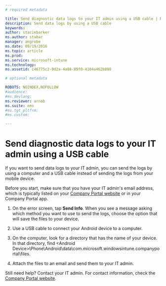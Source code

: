```yaml
---
# required metadata

title: Send diagnostic data logs to your IT admin using a USB cable | Microsoft Intune
description: Send data logs by using a USB cable
keywords:
author: staciebarkerms.author: stabar
manager: angrobe
ms.date: 09/19/2016
ms.topic: article
ms.prod:
ms.service: microsoft-intune
ms.technology:
ms.assetid: c46775c2-9d2a-4a88-89f0-4104a462b898

# optional metadata

ROBOTS: NOINDEX,NOFOLLOW
#audience:
#ms.devlang:
ms.reviewer: arnab
ms.suite: ems
#ms.tgt_pltfrm:
#ms.custom:

---
```



# Send diagnostic data logs to your IT admin using a USB cable

If you want to send data logs to your IT admin, you can send the logs by using a computer and a USB cable instead of sending the logs from your mobile device.

 Before you start, make sure that you have your IT admin's email address, which is typically listed on your [Company Portal website](http://portal.manage.microsoft.com) or in your Company Portal app.

1.  On the error screen, tap **Send Info**. When you see a message asking which method you want to use to send the logs, choose the option that will save the files to your device.

2.  Use a USB cable to connect your Android device to a computer.

3.  On the computer, look for a directory that has the name of your device. In that directory, find &lt;Android Device&gt;\Phone\Android\data\com.microsoft.windowsintune.companyportal\files\.

4.  Attach the files to an email and send them to your IT admin.

Still need help? Contact your IT admin. For contact information, check the [Company Portal website](http://portal.manage.microsoft.com).
